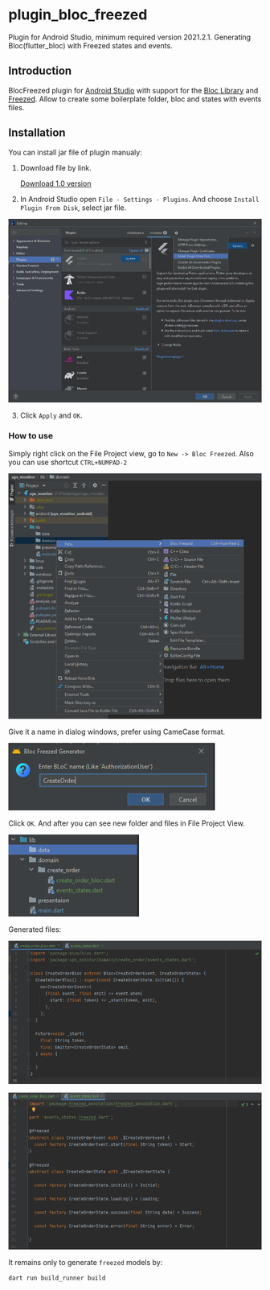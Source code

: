 # plugin_bloc_freezed
Plugin for Android Studio, minimum required version 2021.2.1. Generating Bloc(flutter_bloc) with Freezed states and events.

## Introduction

BlocFreezed plugin for  [Android Studio](https://developer.android.com/studio/) with support for the [Bloc Library](https://bloclibrary.dev) and [Freezed](https://pub.dev/packages/freezed). Allow to create some boilerplate folder, bloc and states with events files. 

## Installation

You can install jar file of plugin manualy:
1. Download file by link.

	<a id="download_link" href="https://github.com/NikitaMasev/plugin_bloc_freezed/blob/main/build/libs/bloc_freezed-1.0.jar">Download 1.0 version</a>
	
2. In Android Studio open `File - Settings - Plugins`.  And choose `Install Plugin From Disk`, select jar file.

![select_plugin_file](https://github.com/NikitaMasev/plugin_bloc_freezed/blob/main/assets/plugin_install.png)

3. Click `Apply` and `OK`. 

### How to use

Simply right click on the File Project view, go to `New -> Bloc Freezed`. Also you can use shortcut `CTRL+NUMPAD-2`

![plugin_action](https://github.com/NikitaMasev/plugin_bloc_freezed/blob/main/assets/plugin_action.png)

Give it a name in dialog windows, prefer using CameCase format.

![plugin_dialog_window](https://github.com/NikitaMasev/plugin_bloc_freezed/blob/main/assets/plugin_dialog_window.png)

Click `OK`. And after you can see new folder and files in File Project View.

![plugin_created_files](https://github.com/NikitaMasev/plugin_bloc_freezed/blob/main/assets/plugin_created_files.png)

Generated files:

![plugin_created_bloc](https://github.com/NikitaMasev/plugin_bloc_freezed/blob/main/assets/plugin_created_bloc.png)

![plugin_created_events_states](https://github.com/NikitaMasev/plugin_bloc_freezed/blob/main/assets/plugin_created_events_states.png)

It remains only to generate `freezed` models by: 

```
dart run build_runner build
```